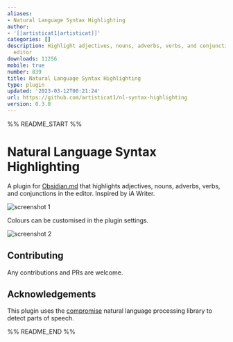 ```yaml
---
aliases:
- Natural Language Syntax Highlighting
author:
- '[[artisticat1|artisticat]]'
categories: []
description: Highlight adjectives, nouns, adverbs, verbs, and conjunctions in the
  editor
downloads: 11256
mobile: true
number: 839
title: Natural Language Syntax Highlighting
type: plugin
updated: '2023-03-12T00:21:24'
url: https://github.com/artisticat1/nl-syntax-highlighting
version: 0.3.0
---
```


%% README_START %%

# Natural Language Syntax Highlighting

A plugin for [Obsidian.md](https://obsidian.md/) that highlights adjectives, nouns, adverbs, verbs, and conjunctions in the editor. Inspired by iA Writer.

![screenshot 1](https://raw.githubusercontent.com/artisticat1/nl-syntax-highlighting/HEAD/img/screenshot_1.png)

Colours can be customised in the plugin settings.

![screenshot 2](https://raw.githubusercontent.com/artisticat1/nl-syntax-highlighting/HEAD/img/screenshot_2.png)

## Contributing

Any contributions and PRs are welcome.

## Acknowledgements

This plugin uses the [compromise](https://github.com/spencermountain/compromise) natural language processing library to detect parts of speech.


%% README_END %%
